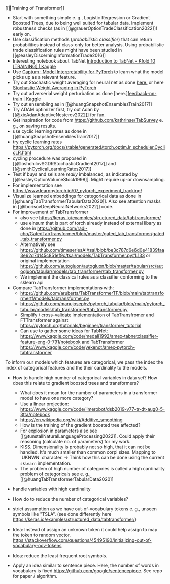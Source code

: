 [[🤖Training of Transformer]]

- Start with something simple e. g., Logistic Regression or Gradient Boosted Trees, due to being well suited for tabular data. Implement robustness checks (as in [[@grauerOptionTradeClassification2022]]) early on.
- Use classification methods (*probabilistic classifier*) that can return probabilities instead of class-only for better analysis. Using probabilistic trade classification rules might have been studied in [[@easleyDiscerningInformationTrade2016]]
- Interesting notebook about TabNet [Introduction to TabNet - Kfold 10 [TRAINING] | Kaggle](https://www.kaggle.com/code/ludovick/introduction-to-tabnet-kfold-10-training/notebook)
- Use [Captum · Model Interpretability for PyTorch](https://captum.ai/) to learn what the model picks up as a relevant feature.
- Try out Stochastic weight averaging for neural net as done [here.](https://wandb.ai/darek/fbck/reports/How-To-Build-an-Efficient-NLP-Model--VmlldzoyNTE5MDEx) or here [Stochastic Weight Averaging in PyTorch](https://pytorch.org/blog/stochastic-weight-averaging-in-pytorch/)
- Try out adverserial weight perturbation as done [here.][feedback-nn-train | Kaggle](https://www.kaggle.com/code/wht1996/feedback-nn-train/notebook)
- Try out ensembling as in [[@huangSnapshotEnsemblesTrain2017]]
- Try ADAM optimizer first, try out Adan by [[@xieAdanAdaptiveNesterov2022]] for fun. 
- Get inspiration for code from https://github.com/kathrinse/TabSurvey e. g., on saving results.
- use cyclic learning rates as done in [[@huangSnapshotEnsemblesTrain2017]]
- try cyclic learning rates https://pytorch.org/docs/stable/generated/torch.optim.lr_scheduler.CyclicLR.html
- cycling procedure was proposed in [[@loshchilovSGDRStochasticGradient2017]] and [[@smithCyclicalLearningRates2017]]
- Test if buys and sells are *really* imbalanced, as indicated by [[@easleyOptionVolumeStock1998]]. Might require up-or downsampling.
- For implementation see https://www.learnpytorch.io/07_pytorch_experiment_tracking/
- Visualize learned embeddings for categorical data as done in [[@huangTabTransformerTabularData2020]]. Also see attention masks in [[@borisovDeepNeuralNetworks2022]] code.
- For improvement of TabTransformer
	- also see https://keras.io/examples/structured_data/tabtransformer/
	- use einsum that is part of torch already instead of external libary as done in  https://github.com/radi-cho/GatedTabTransformer/blob/master/gated_tab_transformer/gated_tab_transformer.py
	- Alternatively see https://github.com/timeseriesAI/tsai/blob/be3c787d6e6d0e41839faa3e62d74145c851ef9c/tsai/models/TabTransformer.py#L133 or original implementation https://github.com/autogluon/autogluon/blob/master/tabular/src/autogluon/tabular/models/tab_transformer/tab_transformer.py
	- We implement the classical rules as a classifier conforming to the sklearn api
- Compare TabTransformer implementations with:
	- https://github.com/aruberts/TabTransformerTF/blob/main/tabtransformertf/models/tabtransformer.py
	- https://github.com/manujosephv/pytorch_tabular/blob/main/pytorch_tabular/models/tab_transformer/tab_transformer.py
	- Simplify / cross-validate implementation of TabTransfromer and FTTransformer against https://pytorch.org/tutorials/beginner/transformer_tutorial
	- Can use to gather some ideas for TabNet: https://www.kaggle.com/code/medali1992/amex-tabnetclassifier-feature-eng-0-791/notebook and TabTransformer https://www.kaggle.com/code/yekenot/amex-pytorch-tabtransformer

To inform our models which features are categorical, we pass the index the index of categorical features and the their cardinality to the models.

- How to handle high number of categorical variables in data set? How does this relate to gradient boosted trees and transformers?
	- What does it mean for the number of parameters in a transformer model to have one more category?
	- Use a linear projection: https://www.kaggle.com/code/limerobot/dsb2019-v77-tr-dt-aug0-5-3tta/notebook
	- https://en.wikipedia.org/wiki/Additive_smoothing
	- How is the training of the gradient boosted tree affected?
	- For explosion in parameters also see [[@tunstallNaturalLanguageProcessing2022]]. Could apply their reasoning (calculate no. of parameters) for my work. 
	- KISS. Dimensionality is probably not so high, that it can not be handled. It's much smaller than common corpi sizes. Mapping to 'UKNWN' character. -> Think how this can be done using the current `sklearn` implementation.
	- The problem of high number of categories is called a high cardinality problem of categoricals see e. g., [[@huangTabTransformerTabularData2020]]

- handle variables with high cardinality
- How do to reduce the number of categorical variables?
- strict assumption as we have out-of-vocabulary tokens e. g., unseen symbols like "TSLA".  (see done differently here https://keras.io/examples/structured_data/tabtransformer/)
- Idea: Instead of assign an unknown token it could help assign to map the token to random vector. https://stackoverflow.com/questions/45495190/initializing-out-of-vocabulary-oov-tokens
- Idea: reduce the least frequent root symbols.
- Apply an idea similar to sentence piece. Here, the number of words in vocabulary is fixed https://github.com/google/sentencepiece. See repo for paper / algorithm.



